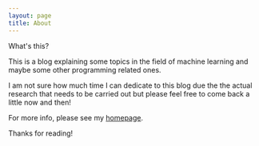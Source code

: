 ```yaml
---
layout: page
title: About
---
```


What's this?

This is a blog explaining some topics in the field of machine learning and maybe some other programming related ones.

I am not sure how much time I can dedicate to this blog due the the actual research that needs to be carried out but please feel free to come back a little now and then!

For more info, please see my  [homepage](http://www.hiroyukivincentyamazaki.com).

Thanks for reading!
